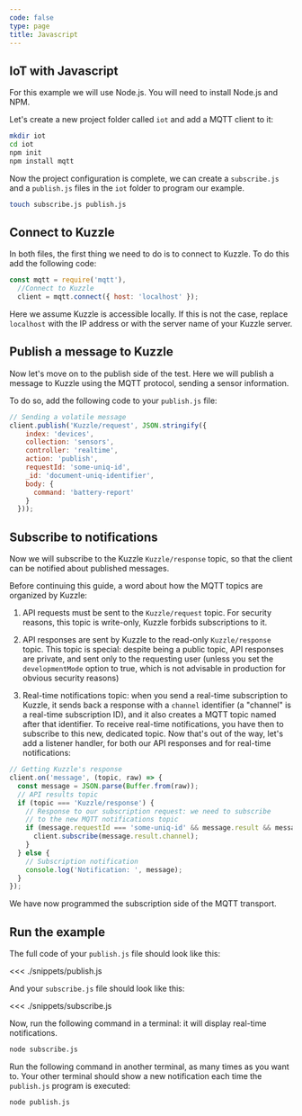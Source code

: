 ```yaml
---
code: false
type: page
title: Javascript
---
```


## IoT with Javascript

For this example we will use Node.js. You will need to install Node.js and NPM.

Let's create a new project folder called `iot` and add a MQTT client to it:

```bash
mkdir iot
cd iot
npm init
npm install mqtt
```

Now the project configuration is complete, we can create a `subscribe.js` and a `publish.js` files in the `iot` folder to program our example.

```bash
touch subscribe.js publish.js
```

## Connect to Kuzzle

In both files, the first thing we need to do is to connect to Kuzzle. To do this add the following code:

```js
const mqtt = require('mqtt'),
  //Connect to Kuzzle
  client = mqtt.connect({ host: 'localhost' });
```

Here we assume Kuzzle is accessible locally. If this is not the case, replace `localhost` with the IP address or with the server name of your Kuzzle server.

## Publish a message to Kuzzle

Now let's move on to the publish side of the test. Here we will publish a message to Kuzzle using the MQTT protocol, sending a sensor information.

To do so, add the following code to your `publish.js` file:

```js
// Sending a volatile message
client.publish('Kuzzle/request', JSON.stringify({
    index: 'devices',
    collection: 'sensors',
    controller: 'realtime',
    action: 'publish',
    requestId: 'some-uniq-id',
    _id: 'document-uniq-identifier',
    body: {
      command: 'battery-report'
    }
  }));
```

## Subscribe to notifications

Now we will subscribe to the Kuzzle `Kuzzle/response` topic, so that the client can be notified about published messages.

Before continuing this guide, a word about how the MQTT topics are organized by Kuzzle:

1. API requests must be sent to the `Kuzzle/request` topic. For security reasons, this topic is write-only, Kuzzle forbids subscriptions to it.

2. API responses are sent by Kuzzle to the read-only `Kuzzle/response` topic. This topic is special: despite being a public topic, API responses are private, and sent only to the requesting user (unless you set the `developmentMode` option to true, which is not advisable in production for obvious security reasons)

3. Real-time notifications topic: when you send a real-time subscription to Kuzzle, it sends back a response with a `channel` identifier (a "channel" is a real-time subscription ID), and it also creates a MQTT topic named after that identifier. To receive real-time notifications, you have then to subscribe to this new, dedicated topic.
   Now that's out of the way, let's add a listener handler, for both our API responses and for real-time notifications:

```js
// Getting Kuzzle's response
client.on('message', (topic, raw) => {
  const message = JSON.parse(Buffer.from(raw));
  // API results topic
  if (topic === 'Kuzzle/response') {
    // Response to our subscription request: we need to subscribe
    // to the new MQTT notifications topic
    if (message.requestId === 'some-uniq-id' && message.result && message.result.channel) {
      client.subscribe(message.result.channel);
    }
  } else {
    // Subscription notification
    console.log('Notification: ', message);
  }
});
```

We have now programmed the subscription side of the MQTT transport.

## Run the example

The full code of your `publish.js` file should look like this:

<<< ./snippets/publish.js

And your `subscribe.js` file should look like this:

<<< ./snippets/subscribe.js

Now, run the following command in a terminal: it will display real-time notifications.

```bash
node subscribe.js
```

Run the following command in another terminal, as many times as you want to. Your other terminal should show a new notification each time the `publish.js` program is executed:

```bash
node publish.js
```
